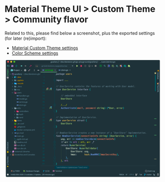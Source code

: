 # Material Theme UI > Custom Theme > Community flavor

Related to this, please find below a screenshot, plus the exported settings (for later (re)import):

- [Material Custom Theme settings](devisions%20-%20MCT%20Comm.xml)
- [Color Scheme settings](devisions%20-%20MCT%20Comm.icls)

![sample](./devisions%20-%20MCT%20Comm.png)
